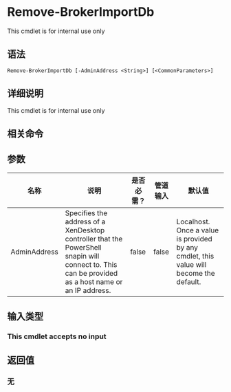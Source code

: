 # Remove-BrokerImportDb

This cmdlet is for internal use only

## 语法

    Remove-BrokerImportDb [-AdminAddress <String>] [<CommonParameters>]
    

## 详细说明

This cmdlet is for internal use only

## 相关命令

## 参数

| 名称           | 说明                                                                                                                                                 | 是否必需？ | 管道输入  | 默认值                                                                                    |
| ------------ | -------------------------------------------------------------------------------------------------------------------------------------------------- | ----- | ----- | -------------------------------------------------------------------------------------- |
| AdminAddress | Specifies the address of a XenDesktop controller that the PowerShell snapin will connect to. This can be provided as a host name or an IP address. | false | false | Localhost. Once a value is provided by any cmdlet, this value will become the default. |

## 输入类型

### This cmdlet accepts no input

## 返回值

### 无